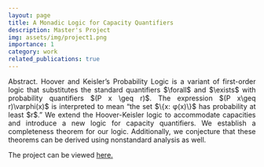 ```yaml
---
layout: page
title: A Monadic Logic for Capacity Quantifiers
description: Master's Project
img: assets/img/project1.png
importance: 1
category: work
related_publications: true
---
```


<p align="justify"> 
    Abstract. Hoover and Keisler’s Probability Logic is a variant of first-order logic that
    substitutes the standard quantifiers $\forall$ and $\exists$ with probability quantifiers $(P x \geq r)$. The
    expression $(P x\geq r)\varphi(x)$ is interpreted to mean “the set $\{x: φ(x)\}$ has probability at least $r$.”
    We extend the Hoover-Keisler logic to accommodate capacities and introduce a new logic
    for capacity quantifiers. We establish a completeness theorem for our logic. Additionally,
    we conjecture that these theorems can be derived using nonstandard analysis as well.
</p>

The project can be viewed <a href="/assets/thesis_Janitha.pdf">here.</a>
